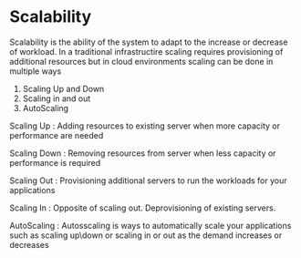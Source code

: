 # Scalability
Scalability is the ability of the system to adapt to the increase or decrease of workload. In a traditional infrastructire scaling requires provisioning of additional resources but in cloud environments scaling can be done in multiple ways

1. Scaling Up and Down 
2. Scaling in and out
3. AutoScaling

Scaling Up :
Adding resources to existing server when more capacity or performance are needed

Scaling Down :
Removing resources from server when less capacity or performance is required

Scaling Out :
Provisioning additional servers to run the workloads for your applications

Scaling In :
Opposite of scaling out. Deprovisioning of existing servers.

AutoScaling :
Autosscaling is ways to automatically scale your applications such as scaling up\down or scaling in or out as the demand increases or decreases






